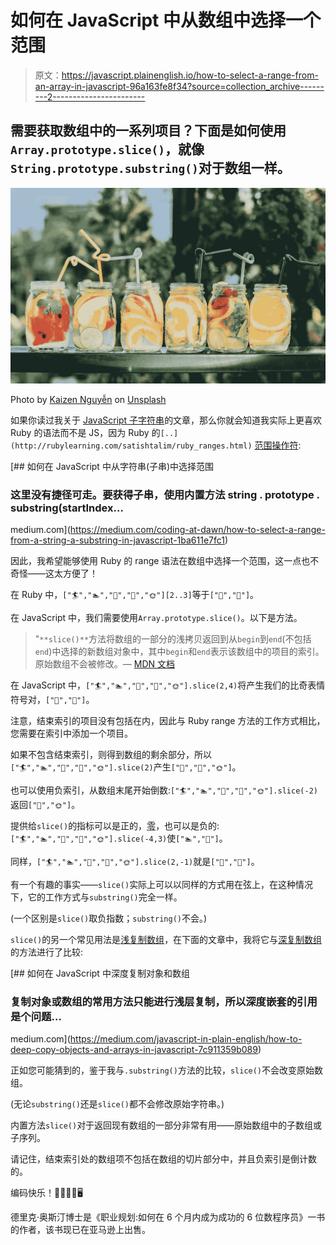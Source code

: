 # 如何在 JavaScript 中从数组中选择一个范围

> 原文：<https://javascript.plainenglish.io/how-to-select-a-range-from-an-array-in-javascript-96a163fe8f34?source=collection_archive---------2----------------------->

## 需要获取数组中的一系列项目？下面是如何使用`Array.prototype.slice()`，就像`String.prototype.substring()`对于数组一样。

![](img/763dc67c2697f1db6654c950edb45ec5.png)

Photo by [Kaizen Nguyễn](https://unsplash.com/@kaizennguyen?utm_source=medium&utm_medium=referral) on [Unsplash](https://unsplash.com?utm_source=medium&utm_medium=referral)

如果你读过我关于 [JavaScript 子字符串](https://medium.com/coding-at-dawn/how-to-select-a-range-from-a-string-a-substring-in-javascript-1ba611e7fc1)的文章，那么你就会知道我实际上更喜欢 Ruby 的语法而不是 JS，因为 Ruby 的`[..](http://rubylearning.com/satishtalim/ruby_ranges.html)` [范围操作符](http://rubylearning.com/satishtalim/ruby_ranges.html):

[](https://medium.com/coding-at-dawn/how-to-select-a-range-from-a-string-a-substring-in-javascript-1ba611e7fc1) [## 如何在 JavaScript 中从字符串(子串)中选择范围

### 这里没有捷径可走。要获得子串，使用内置方法 string . prototype . substring(startIndex…

medium.com](https://medium.com/coding-at-dawn/how-to-select-a-range-from-a-string-a-substring-in-javascript-1ba611e7fc1) 

因此，我希望能够使用 Ruby 的 range 语法在数组中选择一个范围，这一点也不奇怪——这太方便了！

在 Ruby 中，`["🏄","🏊","🌴","🍹","🌞"][2..3]`等于`["🌴","🍹"]`。

在 JavaScript 中，我们需要使用`Array.prototype.slice()`。以下是方法。

> "`**slice()**`方法将数组的一部分的浅拷贝返回到从`begin`到`end`(不包括`end`)中选择的新数组对象中，其中`begin`和`end`表示该数组中的项目的索引。原始数组不会被修改。— [MDN 文档](https://developer.mozilla.org/en-US/docs/Web/JavaScript/Reference/Global_Objects/Array/slice)

在 JavaScript 中，`["🏄","🏊","🌴","🍹","🌞"].slice(2,4)`将产生我们的比奇表情符号对，`["🌴","🍹"]`。

注意，结束索引的项目没有包括在内，因此与 Ruby range 方法的工作方式相比，您需要在索引中添加一个项目。

如果不包含结束索引，则得到数组的剩余部分，所以`["🏄","🏊","🌴","🍹","🌞"].slice(2)`产生`["🌴","🍹","🌞"]`。

也可以使用负索引，从数组末尾开始倒数:`["🏄","🏊","🌴","🍹","🌞"].slice(-2)`返回`["🍹","🌞"]`。

提供给`slice()`的指标可以是正的，[零](https://medium.com/coding-at-dawn/is-negative-zero-0-a-number-in-javascript-c62739f80114)，也可以是负的:
`["🏄","🏊","🌴","🍹","🌞"].slice(-4,3)`使`["🏊","🌴"]`。

同样，`["🏄","🏊","🌴","🍹","🌞"].slice(2,-1)`就是`["🌴","🍹"]`。

有一个有趣的事实——`slice()`实际上可以以同样的方式用在弦上，在这种情况下，它的工作方式与`substring()`完全一样。

(一个区别是`slice()`取负指数；`substring()`不会。)

`slice()`的另一个常见用法是[浅复制数组](https://levelup.gitconnected.com/how-to-copy-an-array-in-javascript-with-array-from-298c7e66eebc)，在下面的文章中，我将它与[深复制数组](https://medium.com/javascript-in-plain-english/how-to-deep-copy-objects-and-arrays-in-javascript-7c911359b089)的方法进行了比较:

[](https://medium.com/javascript-in-plain-english/how-to-deep-copy-objects-and-arrays-in-javascript-7c911359b089) [## 如何在 JavaScript 中深度复制对象和数组

### 复制对象或数组的常用方法只能进行浅层复制，所以深度嵌套的引用是个问题…

medium.com](https://medium.com/javascript-in-plain-english/how-to-deep-copy-objects-and-arrays-in-javascript-7c911359b089) 

正如您可能猜到的，鉴于我与`.substring()`方法的比较，`slice()`不会改变原始数组。

(无论`substring()`还是`slice()`都不会修改原始字符串。)

内置方法`slice()`对于返回现有数组的一部分非常有用——原始数组中的子数组或子序列。

请记住，结束索引处的数组项不包括在数组的切片部分中，并且负索引是倒计数的。

编码快乐！💯😊🔥😍🖥️

德里克·奥斯汀博士是《职业规划:如何在 6 个月内成为成功的 6 位数程序员》一书的作者，该书现已在亚马逊上出售。
